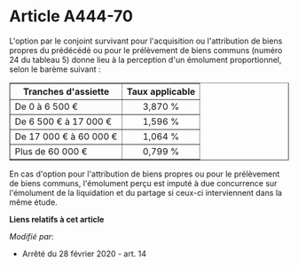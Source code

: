 # Article A444-70

L'option par le conjoint survivant pour l'acquisition ou l'attribution de biens propres du prédécédé ou pour le prélèvement
de biens communs (numéro 24 du tableau 5) donne lieu à la perception d'un émolument proportionnel, selon le barème suivant :

<table border="1">
  <tbody>
    <tr>
      <th>Tranches d'assiette</th>
      <th>Taux applicable</th>
    </tr>
    <tr>
      <td align="left">De 0 à 6 500 €</td>
      <td align="center">3,870 %</td>
    </tr>
    <tr>
      <td align="left">De 6 500 € à 17 000 €</td>
      <td align="center">1,596 %</td>
    </tr>
    <tr>
      <td align="left">De 17 000 € à 60 000 €</td>
      <td align="center">1,064 %</td>
    </tr>
    <tr>
      <td align="left">Plus de 60 000 €</td>
      <td align="center">0,799 %</td>
    </tr>
  </tbody>
</table>

En cas d'option pour l'attribution de biens propres ou pour le prélèvement de biens communs, l'émolument perçu est imputé à
due concurrence sur l'émolument de la liquidation et du partage si ceux-ci interviennent dans la même étude.

**Liens relatifs à cet article**

_Modifié par_:

  - Arrêté du 28 février 2020 - art. 14
